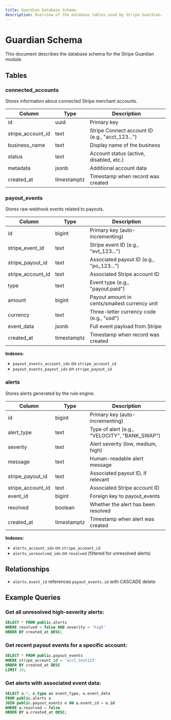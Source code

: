 ```yaml
---
title: Guardian Database Schema
description: Overview of the database tables used by Stripe Guardian.
---
```


# Guardian Schema

This document describes the database schema for the Stripe Guardian module.

## Tables

### connected_accounts

Stores information about connected Stripe merchant accounts.

| Column | Type | Description |
|--------|------|-------------|
| id | uuid | Primary key |
| stripe_account_id | text | Stripe Connect account ID (e.g., "acct_123...") |
| business_name | text | Display name of the business |
| status | text | Account status (active, disabled, etc.) |
| metadata | jsonb | Additional account data |
| created_at | timestamptz | Timestamp when record was created |

### payout_events

Stores raw webhook events related to payouts.

| Column | Type | Description |
|--------|------|-------------|
| id | bigint | Primary key (auto-incrementing) |
| stripe_event_id | text | Stripe event ID (e.g., "evt_123...") |
| stripe_payout_id | text | Associated payout ID (e.g., "po_123...") |
| stripe_account_id | text | Associated Stripe account ID |
| type | text | Event type (e.g., "payout.paid") |
| amount | bigint | Payout amount in cents/smallest currency unit |
| currency | text | Three-letter currency code (e.g., "usd") |
| event_data | jsonb | Full event payload from Stripe |
| created_at | timestamptz | Timestamp when record was created |

**Indexes:**
- `payout_events_account_idx` on `stripe_account_id`
- `payout_events_payout_idx` on `stripe_payout_id`

### alerts

Stores alerts generated by the rule engine.

| Column | Type | Description |
|--------|------|-------------|
| id | bigint | Primary key (auto-incrementing) |
| alert_type | text | Type of alert (e.g., "VELOCITY", "BANK_SWAP") |
| severity | text | Alert severity (low, medium, high) |
| message | text | Human-readable alert message |
| stripe_payout_id | text | Associated payout ID, if relevant |
| stripe_account_id | text | Associated Stripe account ID |
| event_id | bigint | Foreign key to payout_events |
| resolved | boolean | Whether the alert has been resolved |
| created_at | timestamptz | Timestamp when alert was created |

**Indexes:**
- `alerts_account_idx` on `stripe_account_id`
- `alerts_unresolved_idx` on `resolved` (filtered for unresolved alerts)

## Relationships

- `alerts.event_id` references `payout_events.id` with CASCADE delete

## Example Queries

### Get all unresolved high-severity alerts:

```sql
SELECT * FROM public.alerts 
WHERE resolved = false AND severity = 'high'
ORDER BY created_at DESC;
```

### Get recent payout events for a specific account:

```sql
SELECT * FROM public.payout_events
WHERE stripe_account_id = 'acct_test123'
ORDER BY created_at DESC
LIMIT 10;
```

### Get alerts with associated event data:

```sql
SELECT a.*, e.type as event_type, e.event_data 
FROM public.alerts a
JOIN public.payout_events e ON a.event_id = e.id
WHERE a.resolved = false
ORDER BY a.created_at DESC;
``` 